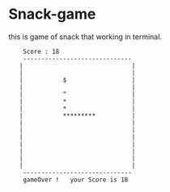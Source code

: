 # Snack-game
this is game of snack that working in terminal.


        Score : 18
        ------------------------------ 
       |                              |
       |                              |
       |           $                  |
       |                              |
       |           ^                  |
       |           *                  |
       |           *                  |
       |           *********          |
       |                              |
       |                              |
       |                              |
       |                              |
       |                              |
       |                              |
       |                              |
        ------------------------------ 
        gameOver !   your Score is 18
